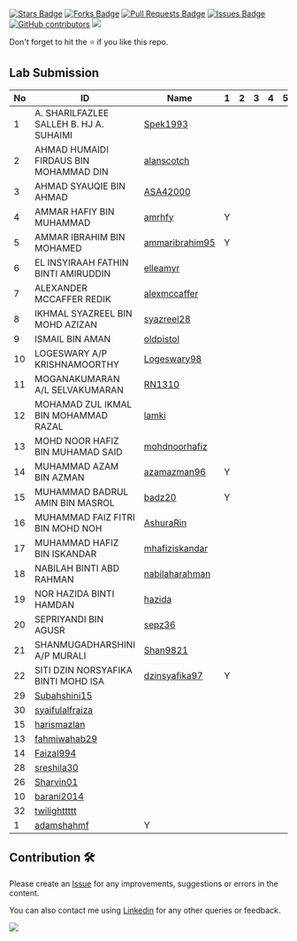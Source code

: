 <a href="https://github.com/drshahizan/learn-php/stargazers"><img src="https://img.shields.io/github/stars/drshahizan/learn-php" alt="Stars Badge"/></a>
<a href="https://github.com/drshahizan/learn-php/network/members"><img src="https://img.shields.io/github/forks/drshahizan/learn-php" alt="Forks Badge"/></a>
<a href="https://github.com/drshahizan/learn-php/pulls"><img src="https://img.shields.io/github/issues-pr/drshahizan/learn-php" alt="Pull Requests Badge"/></a>
<a href="https://github.com/drshahizan/learn-php/issues"><img src="https://img.shields.io/github/issues/drshahizan/learn-php" alt="Issues Badge"/></a>
<a href="https://github.com/drshahizan/learn-php/graphs/contributors"><img alt="GitHub contributors" src="https://img.shields.io/github/contributors/drshahizan/learn-php?color=2b9348"></a>
![](https://visitor-badge.glitch.me/badge?page_id=drshahizan/learn-php)

Don't forget to hit the :star: if you like this repo.

## Lab Submission

| No | ID |  Name | 1 | 2 | 3 | 4 | 5 | 6 |
| ----- | ----- | ------ | :------: | ------:|------:|------:| ------:|------:|
| 1 | A. SHARILFAZLEE SALLEH B. HJ A. SUHAIMI | [Spek1993](https://github.com/Spek1993)  |
| 2 | AHMAD HUMAIDI FIRDAUS BIN MOHAMMAD DIN | [alanscotch](https://github.com/alanscotch)  |
| 3 | AHMAD SYAUQIE BIN AHMAD | [ASA42000](https://github.com/ASA42000)  |
| 4 | AMMAR HAFIY BIN MUHAMMAD | [amrhfy](https://github.com/amrhfy)  | Y |
| 5 | AMMAR IBRAHIM BIN MOHAMED | [ammaribrahim95](https://github.com/ammaribrahim95)  | Y |
| 6 | EL INSYIRAAH FATHIN BINTI AMIRUDDIN | [elleamyr](https://github.com/elleamyr)  |
| 7 | ALEXANDER MCCAFFER REDIK | [alexmccaffer](https://github.com/alexmccaffer)  |
| 8 | IKHMAL SYAZREEL BIN MOHD AZIZAN | [syazreel28](https://github.com/syazreel28)  |
| 9 | ISMAIL BIN AMAN | [oldpistol](https://github.com/oldpistol)  |
| 10 | LOGESWARY A/P KRISHNAMOORTHY | [Logeswary98](https://github.com/Logeswary98)  |
| 11 | MOGANAKUMARAN A/L SELVAKUMARAN | [RN1310](https://github.com/RN1310)  |
| 12 | MOHAMAD ZUL IKMAL BIN MOHAMMAD RAZAL | [lamki](https://github.com/lamki)  |
| 13 | MOHD NOOR HAFIZ BIN MUHAMAD SAID | [mohdnoorhafiz](https://github.com/mohdnoorhafiz)  |
| 14 | MUHAMMAD AZAM BIN AZMAN | [azamazman96](https://github.com/azamazman96)  | Y |
| 15 | MUHAMMAD BADRUL AMIN BIN MASROL | [badz20](https://github.com/badz20)  | Y |
| 16 | MUHAMMAD FAIZ FITRI BIN MOHD NOH | [AshuraRin](https://github.com/AshuraRin)  |
| 17 | MUHAMMAD HAFIZ BIN ISKANDAR | [mhafiziskandar](https://github.com/mhafiziskandar)  |
| 18 | NABILAH BINTI ABD RAHMAN | [nabilaharahman](https://github.com/nabilaharahman)  |
| 19 | NOR HAZIDA BINTI HAMDAN | [hazida](https://github.com/hazida) | 
| 20 | SEPRIYANDI BIN AGUSR | [sepz36](https://github.com/sepz36)  |
| 21 | SHANMUGADHARSHINI A/P MURALI | [Shan9821](https://github.com/Shan9821)  |
| 22 | SITI DZIN NORSYAFIKA BINTI MOHD ISA | [dzinsyafika97](https://github.com/dzinsyafika97)  | Y |
| 29 | [Subahshini15](https://github.com/Subahshini15)  |
| 30 | [syaifulalfraiza](https://github.com/syaifulalfraiza)  |
| 15 | [harismazlan](https://github.com/harismazlan)  |
| 13 | [fahmiwahab29](https://github.com/fahmiwahab29)  |
| 14 | [Faizal994](https://github.com/Faizal994)  |
| 28 | [sreshila30](https://github.com/sreshila30)  |
| 26 | [Sharvin01](https://github.com/Sharvin01)  |
| 10 | [barani2014](https://github.com/barani2014)  |
| 32 | [twilighttttt](https://github.com/twilighttttt)  |
| 1 | [adamshahmf](https://github.com/adamshahmf)  | Y |

## Contribution 🛠️
Please create an [Issue](https://github.com/drshahizan/learn-php/issues) for any improvements, suggestions or errors in the content.

You can also contact me using [Linkedin](https://www.linkedin.com/in/drshahizan/) for any other queries or feedback.

![](https://visitor-badge.glitch.me/badge?page_id=drshahizan)
